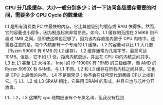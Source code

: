 ### CPU 分几级缓存，大小一般分别多少；讲一下访问各级缓存需要的时间，需要多少 CPU Cycle 的数量级

L1 是所有消费类 PC 中最快的内存。它比其他级别的缓存或 RAM 快得多。然而，它的容量也小得多，因为制造起来非常昂贵。如今，L1 缓存的范围在 256KB 到不超过 1MB 之间，但即使这样也足够了，因为该内存直接内置于 CPU 内核中。还需要注意的是，每个内核都有一个专用的 L1 缓存。
L2 的容量可以比 L1 大几倍（Ryzen 5900X 有 6MB 的 L2 缓存）。 L2 缓存通常为几兆字节，最高可达 10MB。但是，它不如 L1 快，距离内核更远，并且在 CPU 中的内核之间共享。
L3 比 L1 甚至 L2 大得多。 Intel 的 i9-11900K 有 16MB 的三级缓存，而 AMD 的 Ryzen 5950X 有 64MB。与 L1 不同，L2 和 L3 缓存在所有内核之间共享。它也是 CPU 上最慢的内存。
L4 不是很常见；你不会在任何现代消费级 CPU 上找到它。与 L1、L2 或 L3 SRAM 相比，它采用 DRAM 的形式，并且它也与芯片分开放置。

L1，L2，L3 这样的 cpu 结构应该有个专属名词，但我没有找到
